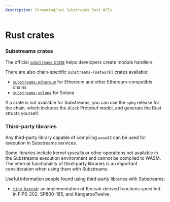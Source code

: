 ```yaml
---
description: StreamingFast Substreams Rust APIs
---
```


# Rust crates

### Substreams crates

The official [`substreams` crate](https://crates.io/crates/substreams) helps developers create module handlers.

There are also chain-specific `substreams-[network]` crates available:

* [`substreams-ethereum`](https://crates.io/crates/substreams-ethereum) for Ethereum and other Ethereum-compatible chains
* [`substreams-solana`](https://crates.io/crates/substreams-solana) for Solana

If a crate is not available for Substreams, you can use the `spkg` release for the chain, which includes the `Block` Protobuf model, and generate the Rust structs yourself.

### Third-party libraries

Any third-party library capable of compiling `wasm32` can be used for execution in Substreams services.&#x20;

Some libraries include kernel syscalls or other operations not available in the Substreams execution environment and cannot be compiled to WASM. The internal functionality of third-party libraries is an important consideration when using them with Substreams.

Useful information people found using third-party libraries with Substreams:

* [`tiny_keccak`](https://docs.rs/tiny-keccak): an implementation of Keccak-derived functions specified in FIPS-202, SP800-185, and KangarooTwelve.

